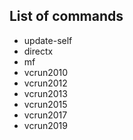 ## List of commands

- update-self
- directx
- mf
- vcrun2010
- vcrun2012
- vcrun2013
- vcrun2015
- vcrun2017
- vcrun2019
